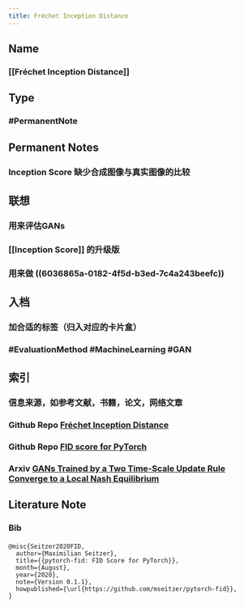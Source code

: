 ```yaml
---
title: Fréchet Inception Distance
---
```


## Name
### [[Fréchet Inception Distance]]
## Type
### #PermanentNote
## Permanent Notes
### Inception Score 缺少合成图像与真实图像的比较
###
## 联想
### 用来评估GANs
### [[Inception Score]] 的升级版
### 用来做 ((6036865a-0182-4f5d-b3ed-7c4a243beefc))
## 入档
### 加合适的标签（归入对应的卡片盒）
### #EvaluationMethod #MachineLearning #GAN
## 索引
### 信息来源，如参考文献，书籍，论文，网络文章
### Github Repo [Fréchet Inception Distance](https://github.com/tsc2017/Frechet-Inception-Distance)
### Github Repo [FID score for PyTorch](https://github.com/mseitzer/pytorch-fid)
### Arxiv [GANs Trained by a Two Time-Scale Update Rule Converge to a Local Nash Equilibrium ](https://arxiv.org/abs/1706.08500)
###
## Literature Note
### Bib
####
```Bib
@misc{Seitzer2020FID,
  author={Maximilian Seitzer},
  title={{pytorch-fid: FID Score for PyTorch}},
  month={August},
  year={2020},
  note={Version 0.1.1},
  howpublished={\url{https://github.com/mseitzer/pytorch-fid}},
}
```
###
